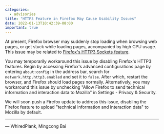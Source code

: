 ```yaml
---
categories:
  - advisories
title: "HTTP3 Feature in Firefox May Cause Usability Issues"
date: 2022-01-13T10:42:39-08:00
important: true
---
```


At present, Firefox browser may suddenly stop loading when browsing web pages, or get stuck while loading pages, accompanied by high CPU usage.
This issue may be related to [Firefox's HTTP3 Sockets feature](https://bugzilla.mozilla.org/show_bug.cgi?id=1749908).

You may temporarily workaround this issue by disabling Firefox's HTTP3 features.
Begin by accessing Firefox's advanced configurations page by entering `about:config` in the address bar,
search for `network.http.http3.enabled` and set it to `false`. After which, restart the browser,
and Firefox should load pages normally. Alternatively, you may workaround this issue by unchecking
"Allow Firefox to send technical information and interaction data to Mozilla" in Settings - Privacy & Security.

We will soon push a Firefox update to address this issue,
disabling the Firefox feature to upload "technical information and interaction data" to Mozilla by default.

---

— WhiredPlank, Mingcong Bai
